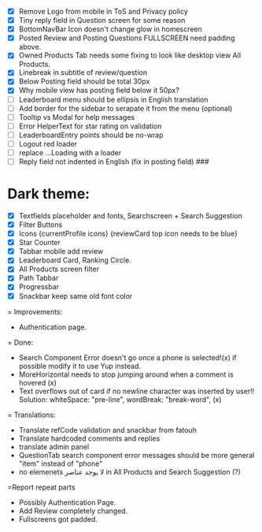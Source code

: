 - [x] Remove Logo from mobile in ToS and Privacy policy
- [x] Tiny reply field in Question screen for some reason
- [x] BottomNavBar Icon doesn't change glow in homescreen
- [x] Posted Review and Posting Questions FULLSCREEN need padding above.
- [x] Owned Products Tab needs some fixing to look like desktop view All Products.
- [x] Linebreak in subtitle of review/question
- [x] Below Posting field should be total 30px
- [x] Why mobile view has posting field below it 50px?
- [ ] Leaderboard menu should be ellipsis in English translation
- [ ] Add border for the sidebar to serapate it from the menu (optional)
- [ ] Tooltip vs Modal for help messages
- [ ] Error HelperText for star rating on validation
- [ ] LeaderboardEntry points should be no-wrap
- [ ] Logout red loader
- [ ] replace ...Loading with a loader
- [ ] Reply field not indented in English (fix in posting field) ###

# Dark theme:

- [x] Textfields placeholder and fonts, Searchscreen + Search Suggestion
- [x] Filter Buttons
- [x] Icons {currentProfile icons} {reviewCard top icon needs to be blue}
- [x] Star Counter
- [x] Tabbar mobile add review
- [x] Leaderboard Card, Ranking Circle.
- [x] All Products screen filter
- [x] Path Tabbar
- [x] Progressbar
- [x] Snackbar keep same old font color

= Improvements:

- Authentication page.

= Done:

- Search Component Error doesn't go once a phone is selected!(x) if possible modify it to use Yup instead.
- MoreHorizontal needs to stop jumping around when a comment is hovered (x)
- Text overflows out of card if no newline character was inserted by user!! Solution: whiteSpace: "pre-line",
  wordBreak: "break-word", (x)

= Translations:

- Translate refCode validation and snackbar from fatouh
- Translate hardcoded comments and replies
- translate admin panel
- QuestionTab search component error messages should be more general "item" instead of "phone"
- no elemenets لا يوجد عناصر in All Products and Search Suggestion (?)

=Report repeat parts

- Possibly Authentication Page.
- Add Review completely changed.
- Fullscreens got padded.
